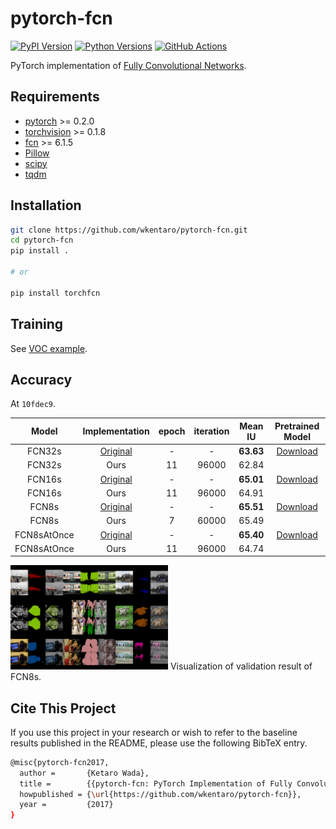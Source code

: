 # pytorch-fcn

[![PyPI Version](https://img.shields.io/pypi/v/torchfcn.svg)](https://pypi.python.org/pypi/torchfcn)
[![Python Versions](https://img.shields.io/pypi/pyversions/torchfcn.svg)](https://pypi.org/project/torchfcn)
[![GitHub Actions](https://github.com/wkentaro/pytorch-fcn/workflows/CI/badge.svg)](https://github.com/wkentaro/pytorch-fcn/actions)

PyTorch implementation of [Fully Convolutional Networks](https://github.com/shelhamer/fcn.berkeleyvision.org).


## Requirements

- [pytorch](https://github.com/pytorch/pytorch) >= 0.2.0
- [torchvision](https://github.com/pytorch/vision) >= 0.1.8
- [fcn](https://github.com/wkentaro/fcn) >= 6.1.5
- [Pillow](https://github.com/python-pillow/Pillow)
- [scipy](https://github.com/scipy/scipy)
- [tqdm](https://github.com/tqdm/tqdm)


## Installation

```bash
git clone https://github.com/wkentaro/pytorch-fcn.git
cd pytorch-fcn
pip install .

# or

pip install torchfcn
```


## Training

See [VOC example](examples/voc).


## Accuracy

At `10fdec9`.

| Model | Implementation |   epoch |   iteration | Mean IU | Pretrained Model |
|:-----:|:--------------:|:-------:|:-----------:|:-------:|:----------------:|
|FCN32s      | [Original](https://github.com/shelhamer/fcn.berkeleyvision.org/tree/master/voc-fcn32s)       | - | -     | **63.63** | [Download](https://github.com/wkentaro/pytorch-fcn/blob/63bc2c5bf02633f08d0847bb2dbd0b2f90034837/torchfcn/models/fcn32s.py#L31-L37) |
|FCN32s      | Ours                                                                                         |11 | 96000 | 62.84 | |
|FCN16s      | [Original](https://github.com/shelhamer/fcn.berkeleyvision.org/tree/master/voc-fcn16s)       | - | -     | **65.01** | [Download](https://github.com/wkentaro/pytorch-fcn/blob/63bc2c5bf02633f08d0847bb2dbd0b2f90034837/torchfcn/models/fcn16s.py#L14-L20) |
|FCN16s      | Ours                                                                                         |11 | 96000 | 64.91 | |
|FCN8s       | [Original](https://github.com/shelhamer/fcn.berkeleyvision.org/tree/master/voc-fcn8s)        | - | -     | **65.51** | [Download](https://github.com/wkentaro/pytorch-fcn/blob/63bc2c5bf02633f08d0847bb2dbd0b2f90034837/torchfcn/models/fcn8s.py#L14-L20) |
|FCN8s       | Ours                                                                                         | 7 | 60000 | 65.49 | |
|FCN8sAtOnce | [Original](https://github.com/shelhamer/fcn.berkeleyvision.org/tree/master/voc-fcn8s-atonce) | - | -     | **65.40** | [Download](https://github.com/wkentaro/pytorch-fcn/blob/63bc2c5bf02633f08d0847bb2dbd0b2f90034837/torchfcn/models/fcn8s.py#L177-L183) |
|FCN8sAtOnce | Ours                                                                                         |11 | 96000 | 64.74 | |

<img src=".readme/fcn8s_iter28000.jpg" width="50%" />
Visualization of validation result of FCN8s.


## Cite This Project

If you use this project in your research or wish to refer to the baseline results published in the README, please use the following BibTeX entry.

```bash
@misc{pytorch-fcn2017,
  author =       {Ketaro Wada},
  title =        {{pytorch-fcn: PyTorch Implementation of Fully Convolutional Networks}},
  howpublished = {\url{https://github.com/wkentaro/pytorch-fcn}},
  year =         {2017}
}
```
